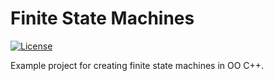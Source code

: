 # Finite State Machines
[![License](https://img.shields.io/github/license/TobiasBriones/example.math.computation.model.cpp.fsm)](https://github.com/TobiasBriones/example.math.computation.model.cpp.fsm/blob/master/LICENSE)

Example project for creating finite state machines in OO C++.
